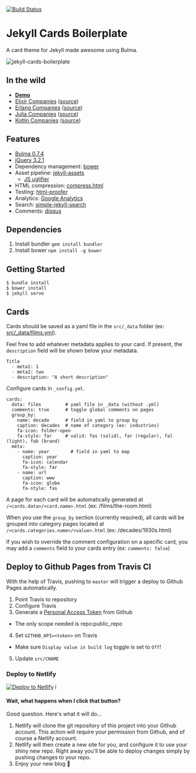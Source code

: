 [![Build Status](https://travis-ci.org/burden/jekyll-cards-boilerplate.svg?branch=master)](https://travis-ci.org/burden/jekyll-cards-boilerplate)
# Jekyll Cards Boilerplate

A card theme for Jekyll made awesome using Bulma.

![jekyll-cards-boilerplate](https://raw.githubusercontent.com/burden/jekyll-cards-boilerplate/master/screenshot.png)

## In the wild

- **[Demo](https://jekyll-cards-boilerplate.burden.cc/)**
- [Elixir Companies](https://elixir-companies.com) ([source](https://github.com/doomspork/elixir-companies))
- [Erlang Companies](https://erlang-companies.org) ([source](https://github.com/starbelly/erlang-companies))
- [Julia Companies](https://julia-companies.org) ([source](https://github.com/cursorinsight/julia-companies))
- [Kotlin Companies](https://kotlin-companies.com) ([source](https://github.com/utensils/kotlin-companies))


## Features

- [Bulma 0.7.4](https://github.com/jgthms/bulma/tree/0.7.4)
- [jQuery 3.2.1](https://github.com/jquery/jquery/tree/3.2.1)
- Dependency management: [bower](https://bower.io)
- Asset pipeline: [jekyll-assets](https://rubygems.org/gems/jekyll-assets)
  - [JS uglifier](https://rubygems.org/gems/uglifier)
- HTML compression: [compress.html](http://jch.penibelst.de/)
- Testing: [html-proofer](https://github.com/gjtorikian/html-proofer)
- Analytics: [Google Analytics](https://www.google.com/analytics/)
- Search: [simple-jekyll-search](https://github.com/christian-fei/Simple-Jekyll-Search/tree/v1.7.0)
- Comments: [disqus](https://disqus.com)


## Dependencies

1. Install bundler `gem install bundler`
2. Install bower `npm install -g bower`

## Getting Started

```
$ bundle install
$ bower install
$ jekyll serve
```


## Cards

Cards should be saved as a yaml file in the `src/_data` folder (ex: [src/_data/films.yml](https://github.com/burden/jekyll-cards-boilerplate/blob/master/src/_data/films.yml)).

Feel free to add whatever metadata applies to your card. If present, the `description` field will be shown below your metadata.
```
Title
  - meta1: 1
  - meta2: two
  - description: "A short description"
```


Configure cards in `_config.yml`.

```
cards:
  data: films         # yaml file in _data (without .yml)
  comments: true      # toggle global comments on pages
  group_by:
    name: decade      # field in yaml to group by
    caption: decades  # name of category (ex: industries)  
    fa-icon: folder-open
    fa-style: far     # valid: fas (solid), far (regular), fal (light), fab (brand)
  meta:
    - name: year        # field in yaml to map
      caption: year
      fa-icon: calendar
      fa-style: far
    - name: url
      caption: www
      fa-icon: globe
      fa-style: fas

```

A page for each card will be automatically generated at `/<cards.data>/<card.name>.html` (ex: /films/the-room.html)

When you use the `group_by` section (currently required), all cards will be grouped into category pages located at `/<cards.categories.name>/<value>.html` (ex: /decades/1930s.html)

If you wish to override the comment configuration on a specific card, you may add a `comments` field to your cards entry (ex: `comments: false`)



## Deploy to Github Pages from Travis CI
With the help of Travis, pushing to `master` will trigger a deploy to Github Pages automatically.

1. Point Travis to repository
2. Configure Travis
3. Generate a [Personal Access Token](https://github.com/settings/tokens) from Github
  - The only scope needed is repo:public_repo
4. Set `GITHUB_API=<token>` on Travis
  - Make sure `Display value in build log` toggle is set to `Off`!
5. Update `src/CNAME`

### Deploy to Netlify  

  [![Deploy to Netlify](https://www.netlify.com/img/deploy/button.svg)](https://app.netlify.com/start/deploy?repository=https://github.com/burden/jekyll-cards-boilerplate)
  i
  #### Wait, what happens when I click that button?

  Good question. Here's what it will do...

  1. Netlify will clone the git repository of this project into your Github account. This action will require your permission from Github, and of course a Netlify account. 
  2. Netlify will then create a new site for you, and configure it to use your shiny new repo. Right away you'll be able to deploy changes simply by pushing changes to your repo.
  3. Enjoy your new blog 🎉
